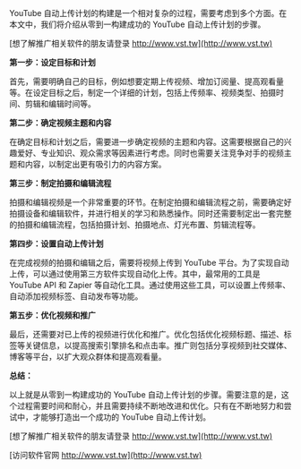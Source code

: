YouTube 自动上传计划的构建是一个相对复杂的过程，需要考虑到多个方面。在本文中，我们将介绍从零到一构建成功的 YouTube 自动上传计划的步骤。

[想了解推广相关软件的朋友请登录 http://www.vst.tw](http://www.vst.tw)

**第一步：设定目标和计划**

首先，需要明确自己的目标，例如想要定期上传视频、增加订阅量、提高观看量等。在设定目标之后，制定一个详细的计划，包括上传频率、视频类型、拍摄时间、剪辑和编辑时间等。

**第二步：确定视频主题和内容**

在确定目标和计划之后，需要进一步确定视频的主题和内容。这需要根据自己的兴趣爱好、专业知识、观众需求等因素进行考虑。同时也需要关注竞争对手的视频主题和内容，以制定出更有吸引力的内容方案。

**第三步：制定拍摄和编辑流程**

拍摄和编辑视频是一个非常重要的环节。在制定拍摄和编辑流程之前，需要确定好拍摄设备和编辑软件，并进行相关的学习和熟悉操作。同时还需要制定出一套完整的拍摄和编辑流程，包括拍摄计划、拍摄地点、灯光布置、剪辑流程等。

**第四步：设置自动上传计划**

在完成视频的拍摄和编辑之后，需要将视频上传到 YouTube 平台。为了实现自动上传，可以通过使用第三方软件实现自动化上传。其中，最常用的工具是 YouTube API 和 Zapier 等自动化工具。通过使用这些工具，可以设置上传频率、自动添加视频标签、自动发布等功能。

**第五步：优化视频和推广**

最后，还需要对已上传的视频进行优化和推广。优化包括优化视频标题、描述、标签等关键信息，以提高搜索引擎排名和点击率。推广则包括分享视频到社交媒体、博客等平台，以扩大观众群体和提高观看量。

**总结：**

以上就是从零到一构建成功的 YouTube 自动上传计划的步骤。需要注意的是，这个过程需要时间和耐心，并且需要持续不断地改进和优化。只有在不断地努力和尝试中，才能够打造出一个成功的 YouTube 自动上传计划。

[想了解推广相关软件的朋友请登录 http://www.vst.tw](http://www.vst.tw)


[访问软件官网 http://www.vst.tw](http://www.vst.tw)
